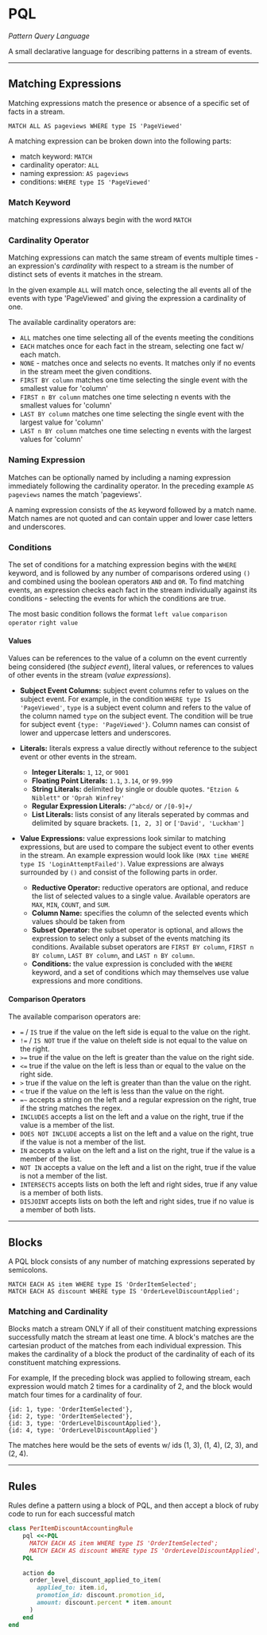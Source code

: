 PQL
===

*Pattern Query Language*

A small declarative language for describing patterns in a stream of events.

---

Matching Expressions
--------------------------------

Matching expressions match the presence or absence of a specific set of
facts in a stream.  

    MATCH ALL AS pageviews WHERE type IS 'PageViewed'

A matching expression can be broken down into the following parts:

- match keyword: `MATCH`
- cardinality operator: `ALL`
- naming expression: `AS pageviews`
- conditions: `WHERE type IS 'PageViewed'` 


### Match Keyword

matching expressions always begin with the word `MATCH`


### Cardinality Operator

Matching expressions can match the same stream of events multiple times - an expression's *cardinality* with respect to a stream is the number of distinct sets of events it matches in the stream.

In the given example `ALL` will match once, selecting the all events all of the events with type 'PageViewed' and giving the expression a cardinality of one.

The available cardinality operators are:

  - `ALL` matches one time selecting all of the events meeting the conditions
  - `EACH` matches once for each fact in the stream, selecting one fact w/ each match.
  - `NONE` - matches once and selects no events.  It matches only if no events in the stream meet the given conditions.   
  - `FIRST BY column` matches one time selecting the single event with the smallest value for 'column'
  - `FIRST n BY column` matches one time selecting n events with the smallest values for 'column'
  - `LAST BY column` matches one time selecting the single event with the largest value for 'column'
  - `LAST n BY column` matches one time selecting n events with the largest values for 'column'


### Naming Expression

Matches can be optionally named by including a naming expression immediately following the cardinality operator.  In the preceding example `AS pageviews` names the match 'pageviews'.  

A naming expression consists of the `AS` keyword followed by a match name.  Match names are not quoted and can contain upper and lower case letters and underscores.


### Conditions

The set of conditions for a matching expression begins with the `WHERE` keyword, and is followed by any number of comparisons ordered using `()` and combined using the boolean operators `AND` and `OR`.  To find matching events, an expression checks each fact in the stream individually against its conditions - selecting the events for which the conditions are true.

The most basic condition follows the format `left value` `comparison operator` `right value`

#### Values

Values can be references to the value of a column on the event currently being considered (the *subject event*), literal values, or references to values of other events in the stream (*value expressions*). 

- **Subject Event Columns:** subject event columns refer to values on the subject event.  For example, in the condition `WHERE type IS 'PageViewed'`, `type` is a subject event column and refers to the value of the column named `type` on the subject event.  The condition will be true for subject event `{type: 'PageViewed'}`.  Column names can consist of lower and uppercase letters and underscores.

- **Literals:**  literals express a value directly without reference to the subject event or other  events in the stream.
    - **Integer Literals:** `1`, `12`, or `9001`
    - **Floating Point Literals:** `1.1`, `3.14`, or `99.999`
    - **String Literals:** delimited by single or double quotes. `"Etzion & Niblett"` or `'Oprah Winfrey'`
    - **Regular Expression Literals:** `/^abcd/` or `/[0-9]+/`
    - **List Literals:** lists consist of any literals seperated by commas and delimited by square brackets. `[1, 2, 3]` or `['David', 'Luckham']`

- **Value Expressions:** value expressions look similar to matching expressions, but are used to compare the subject event to other events in the stream.  An example expression would look like `(MAX time WHERE type IS 'LoginAttemptFailed')`. Value expressions are always surrounded by `()` and consist of the following parts in order.
    - **Reductive Operator:** reductive operators are optional, and reduce the list of selected values to a single value.  Available operators are `MAX`, `MIN`, `COUNT`, and `SUM`.
    - **Column Name:** specifies the column of the selected events which values should be taken from 
    - **Subset Operator:** the subset operator is optional, and allows the expression to select only a subset of the events matching its conditions.  Available subset operators are `FIRST BY column`, `FIRST n BY column`, `LAST BY column`, and `LAST n BY column`.
    - **Conditions:** the value expression is concluded with the `WHERE` keyword, and a set of conditions which may themselves use value expressions and more conditions. 

#### Comparison Operators

The available comparison operators are:

- `=` / `IS` true if the value on the left side is equal to the value on the right.
- `!=` / `IS NOT` true if the value on theleft side is not equal to the value on the right.
- `>=` true if the value on the left is greater than the value on the right side. 
- `<=` true if the value on the left is less than or equal to the value on the right side.
- `>` true if the value on the left is greater than than the value on the right.
- `<` true if the value on the left is less than the value on the right.
- `=~` accepts a string on the left and a regular expression on the right, true if the string matches the regex.
- `INCLUDES` accepts a list on the left and a value on the right, true if the value is a member of the list.
- `DOES NOT INCLUDE` accepts a list on the left and a value on the right, true if the value is not a member of the list.
- `IN` accepts a value on the left and a list on the right, true if the value is a member of the list.
- `NOT IN` accepts a value on the left and a list on the right, true if the value is not a member of the list.
- `INTERSECTS` accepts lists on both the left and right sides, true if any value is a member of both lists.
- `DISJOINT` accepts lists on both the left and right sides, true if no value is a member of both lists.


---

Blocks
---------

A PQL block consists of any number of matching expressions seperated by semicolons.

    MATCH EACH AS item WHERE type IS 'OrderItemSelected'; 
    MATCH EACH AS discount WHERE type IS 'OrderLevelDiscountApplied';


### Matching and Cardinality

Blocks match a stream ONLY if all of their constituent matching expressions successfully match the stream at least one time.  A block's matches are the cartesian product of the matches from each individual expression.  This makes the cardinality of a block the product of the cardinality of each of its constituent matching expressions.

For example, If the preceding block was applied to following stream, each expression would match 2 times for a cardinality of 2, and the block would match four times for a cardinality of four.

    {id: 1, type: 'OrderItemSelected'},
    {id: 2, type: 'OrderItemSelected'},
    {id: 3, type: 'OrderLevelDiscountApplied'},
    {id: 4, type: 'OrderLevelDiscountApplied'}

The matches here would be the sets of events w/ ids (1, 3), (1, 4), (2, 3), and (2, 4).

    
---

Rules
-------

Rules define a pattern using a block of PQL, and then accept a block of ruby code to run for each successful match 

```ruby
class PerItemDiscountAccountingRule
    pql <<-PQL
      MATCH EACH AS item WHERE type IS 'OrderItemSelected'; 
      MATCH EACH AS discount WHERE type IS 'OrderLevelDiscountApplied';
    PQL
    
    action do
      order_level_discount_applied_to_item(
        applied_to: item.id,
        promotion_id: discount.promotion_id, 
        amount: discount.percent * item.amount
      )
    end
end
```
